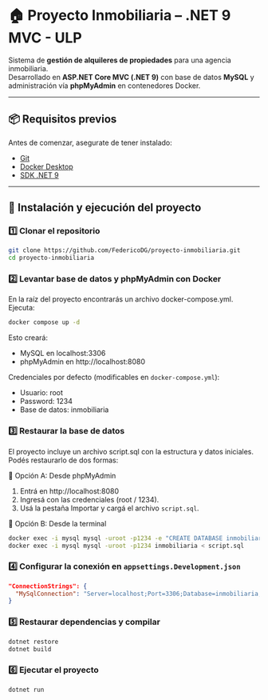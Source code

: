 # 🏠 Proyecto Inmobiliaria – .NET 9 MVC - ULP

Sistema de **gestión de alquileres de propiedades** para una agencia inmobiliaria.  
Desarrollado en **ASP.NET Core MVC (.NET 9)** con base de datos **MySQL** y administración vía **phpMyAdmin** en contenedores Docker.

---

## 📦 Requisitos previos

Antes de comenzar, asegurate de tener instalado:

- [Git](https://git-scm.com/)
- [Docker Desktop](https://www.docker.com/products/docker-desktop/)
- [SDK .NET 9](https://dotnet.microsoft.com/en-us/download/dotnet/9.0)

---

## 🚀 Instalación y ejecución del proyecto

### 1️⃣ Clonar el repositorio

```bash
git clone https://github.com/FedericoDG/proyecto-inmobiliaria.git
cd proyecto-inmobiliaria
```

### 2️⃣ Levantar base de datos y phpMyAdmin con Docker

En la raíz del proyecto encontrarás un archivo docker-compose.yml.
Ejecuta:

```bash
docker compose up -d
```

Esto creará:

- MySQL en localhost:3306
- phpMyAdmin en http://localhost:8080

Credenciales por defecto (modificables en `docker-compose.yml`):

- Usuario: root
- Password: 1234
- Base de datos: inmobiliaria

### 3️⃣ Restaurar la base de datos

El proyecto incluye un archivo script.sql con la estructura y datos iniciales.
Podés restaurarlo de dos formas:

🔹 Opción A: Desde phpMyAdmin

1. Entrá en http://localhost:8080
2. Ingresá con las credenciales (root / 1234).
3. Usá la pestaña Importar y cargá el archivo `script.sql`.

🔹 Opción B: Desde la terminal

```bash
docker exec -i mysql mysql -uroot -p1234 -e "CREATE DATABASE inmobiliaria;"
docker exec -i mysql mysql -uroot -p1234 inmobiliaria < script.sql
```

### 4️⃣ Configurar la conexión en `appsettings.Development.json`

```json
"ConnectionStrings": {
  "MySqlConnection": "Server=localhost;Port=3306;Database=inmobiliaria;User=root;Password=1234;"
}
```

### 5️⃣ Restaurar dependencias y compilar

```bash
dotnet restore
dotnet build
```

### 6️⃣ Ejecutar el proyecto

```bash
dotnet run
```
